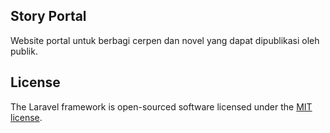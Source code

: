 ## Story Portal
Website portal untuk berbagi cerpen dan novel yang dapat dipublikasi oleh publik.

## License

The Laravel framework is open-sourced software licensed under the [MIT license](https://opensource.org/licenses/MIT).
